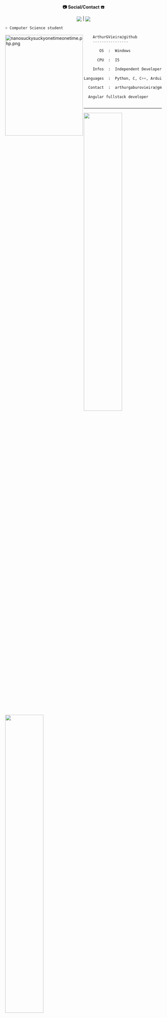 <p align="center">
  <b>📷 Social/Contact ☎️</b><br></p>
<p align="center"
  <a href="https://github.com/ArthurGVieira"><img src="https://img.shields.io/badge/GitHub-100000?style=for-the-badge&logo=github&logoColor=white" align="center" target="_blank"></a>    |    
  <a href = "mailto:arthurgaburovieira@gmail.com"><img src="https://img.shields.io/badge/-Gmail-%23333?style=for-the-badge&logo=gmail&logoColor=white" align="center" target="_blank"</a>
  </p>

```bash
> Computer Science student
```

<img src="https://i.pinimg.com/originals/de/54/8b/de548b9e5387b43026381672aa72616d.gif" align="left" alt="nanosuckysuckyonetimeonetime.php.png" width="250" height="323">

```py
    ArthurGVieira@github
    ----------------

       OS  :  Windows
 
      CPU  :  I5
    
    Infos  :  Independent Developer
    
Languages  :  Python, C, C++, Arduino, JS

  Contact  :  arthurgaburovieira@gmail.com
  
  Angular fullstack developer
  
```
<hr>

<p align="left">
  <a href="https://plasmonix.github.io">
  <img width="49.5%" src="https://github-readme-stats.vercel.app/api?username=ArthurGVieira&show_icons=true&theme=dark&hide_border=true" />
    <img width="49.5%" src="https://github-readme-streak-stats.herokuapp.com/?user=ArthurGVieira&theme=dark&hide_border=true" />
  </a>
</p>

<hr>
